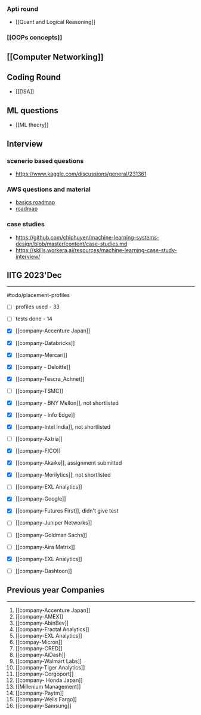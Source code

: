 
### Apti round
- [[Quant and Logical Reasoning]]

### [[OOPs concepts]]

## [[Computer Networking]]

## Coding Round
- [[DSA]]

## ML questions

- [[ML theory]]

## Interview
### scenerio based questions
- https://www.kaggle.com/discussions/general/231361
### AWS questions and material
- [basics roadmap](https://www.youtube.com/watch?v=LTH9m4HkeYY)
- [roadmap](https://coggle.it/diagram/ZNyWdlpO0W45uyGP/t/star-fundamental-aws-concepts-star/e32b8f30645ef1e3ac58b95a70c8eeeff3d0f53796c601930f3752cae1f959e6)
### case studies
- https://github.com/chiphuyen/machine-learning-systems-design/blob/master/content/case-studies.md
- https://skills.workera.ai/resources/machine-learning-case-study-interview/


## IITG 2023'Dec
---
#todo/placement-profiles
- [ ] profiles used - 33
- [ ] tests done - 14

- [x] [[company-Accenture Japan]]
- [x] [[company-Databricks]]
- [x] [[company-Mercari]]
- [x] [[company - Deloitte]]
- [x] [[company-Tescra_Achnet]]
- [ ] [[company-TSMC]]
- [x] [[company - BNY Mellon]], not shortlisted
- [x] [[company - Info Edge]]
- [x] [[company-Intel India]], not shortlisted
- [ ] [[company-Axtria]]
- [x] [[company-FICO]]
- [x] [[company-Akaike]], assignment submitted
- [x] [[company-Merilytics]], not shortlisted
- [ ] [[company-EXL Analytics]]
- [x] [[company-Google]]
- [x] [[company-Futures First]], didn't give test
- [ ] [[company-Juniper Networks]]
- [ ] [[company-Goldman Sachs]]
- [ ] [[company-Aira Matrix]]
- [x]  [[company-EXL Analytics]]
- [ ] [[company-Dashtoon]]

## Previous year Companies
---
1. [[company-Accenture Japan]]
2. [[company-AMEX]]
3. [[company-AbinBev]]
4. [[company-Fractal Analytics]]
5. [[company-EXL Analytics]]
6. [[compay-Micron]]
7. [[company-CRED]]
8. [[company-AiDash]]
9. [[company-Walmart Labs]]
10. [[company-Tiger Analytics]]
11. [[company-Corgoport]]
12. [[company- Honda Japan]]
13. [[Millenium Management]]
14. [[company-Paytm]]
15. [[company-Wells Fargo]]
16. [[company-Samsung]]
